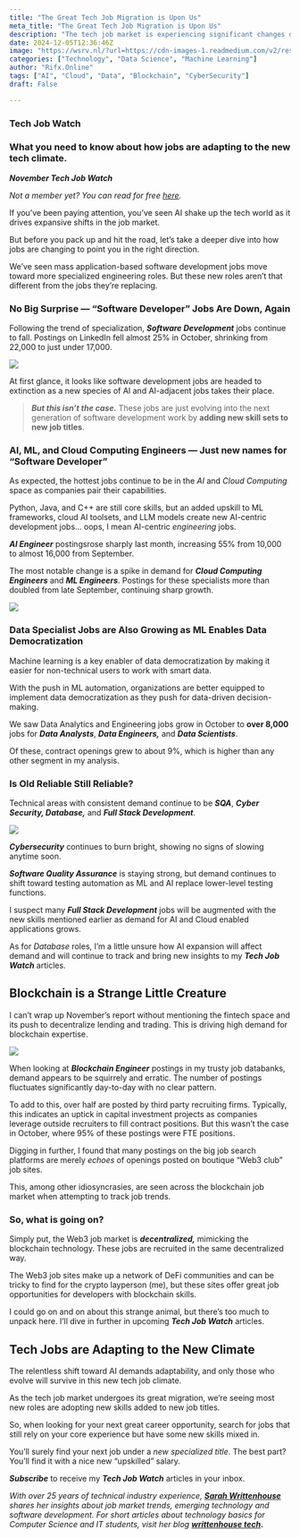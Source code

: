 ```yaml
---
title: "The Great Tech Job Migration is Upon Us"
meta_title: "The Great Tech Job Migration is Upon Us"
description: "The tech job market is experiencing significant changes due to the rise of AI and cloud computing, leading to a decline in traditional software development roles by nearly 25%. However, new specialized positions such as AI Engineers and Cloud Computing Engineers are emerging, reflecting a shift rather than a disappearance of jobs. Additionally, demand for Data Specialists is growing as machine learning drives data democratization. While core areas like Cyber Security and Software Quality Assurance remain stable, the blockchain job market exhibits erratic trends. Overall, adaptability and upskilling are crucial for success in this evolving landscape."
date: 2024-12-05T12:36:46Z
image: "https://wsrv.nl/?url=https://cdn-images-1.readmedium.com/v2/resize:fit:800/1*mDNWEqntju6kVYs0Vir3mg.png"
categories: ["Technology", "Data Science", "Machine Learning"]
author: "Rifx.Online"
tags: ["AI", "Cloud", "Data", "Blockchain", "CyberSecurity"]
draft: False

---
```



### Tech Job Watch





### What you need to know about how jobs are adapting to the new tech climate.



***November Tech Job Watch***

*Not a member yet? You can read for free [here](https://readmedium.com/the-great-tech-job-migration-is-upon-us-60740e91e570?sk=e8220b19741a0357cca22b291d62d279).*

If you’ve been paying attention, you’ve seen AI shake up the tech world as it drives expansive shifts in the job market.

But before you pack up and hit the road, let’s take a deeper dive into how jobs are changing to point you in the right direction.

We’ve seen mass application\-based software development jobs move toward more specialized engineering roles. But these new roles aren’t that different from the jobs they’re replacing.


### No Big Surprise — “Software Developer” Jobs Are Down, Again

Following the trend of specialization, ***Software Development*** jobs continue to fall. Postings on LinkedIn fell almost 25% in October, shrinking from 22,000 to just under 17,000\.

![](https://wsrv.nl/?url=https://cdn-images-1.readmedium.com/v2/resize:fit:800/1*SFFURdiWcSSEOG7JRkKxPA.jpeg)

At first glance, it looks like software development jobs are headed to extinction as a new species of AI and AI\-adjacent jobs takes their place.


> ***But this isn’t the case.*** These jobs are just evolving into the next generation of software development work by **adding new skill sets to new job titles**.


### AI, ML, and Cloud Computing Engineers — Just new names for “Software Developer”

As expected, the hottest jobs continue to be in the *AI* and *Cloud Computing* space as companies pair their capabilities.

Python, Java, and C\+\+ are still core skills, but an added upskill to ML frameworks, cloud AI toolsets, and LLM models create new AI\-centric development jobs… oops, I mean AI\-centric *engineering* jobs.

***AI Engineer*** postingsrose sharply last month, increasing 55% from 10,000 to almost 16,000 from September.

The most notable change is a spike in demand for ***Cloud Computing Engineers*** and ***ML Engineers***. Postings for these specialists more than doubled from late September, continuing sharp growth.

![](https://wsrv.nl/?url=https://cdn-images-1.readmedium.com/v2/resize:fit:800/1*bcEurVBkvlr9AQbOp6tJ3w.jpeg)


### Data Specialist Jobs are Also Growing as ML Enables Data Democratization

Machine learning is a key enabler of data democratization by making it easier for non\-technical users to work with smart data.

With the push in ML automation, organizations are better equipped to implement data democratization as they push for data\-driven decision\-making.

We saw Data Analytics and Engineering jobs grow in October to **over 8,000** jobs for ***Data Analysts***, ***Data Engineers,*** and ***Data Scientists***.

Of these, contract openings grew to about 9%, which is higher than any other segment in my analysis.


### Is Old Reliable Still Reliable?

Technical areas with consistent demand continue to be ***SQA***, ***Cyber Security, Database,*** and ***Full Stack Development***.

![](https://wsrv.nl/?url=https://cdn-images-1.readmedium.com/v2/resize:fit:800/1*tRWQwNYOWtlixyiho3_dPg.jpeg)

***Cybersecurity*** continues to burn bright, showing no signs of slowing anytime soon.

***Software Quality Assurance*** is staying strong, but demand continues to shift toward testing automation as ML and AI replace lower\-level testing functions.

I suspect many ***Full Stack Development*** jobs will be augmented with the new skills mentioned earlier as demand for AI and Cloud enabled applications grows.

As for *Database* roles, I’m a little unsure how AI expansion will affect demand and will continue to track and bring new insights to my ***Tech Job Watch*** articles.


## Blockchain is a Strange Little Creature

I can’t wrap up November’s report without mentioning the fintech space and its push to decentralize lending and trading. This is driving high demand for blockchain expertise.

![](https://wsrv.nl/?url=https://cdn-images-1.readmedium.com/v2/resize:fit:800/1*v3jcEYNO9UdZHhcBi8lc_w.png)

When looking at ***Blockchain Engineer*** postings in my trusty job databanks, demand appears to be squirrely and erratic. The number of postings fluctuates significantly day\-to\-day with no clear pattern.

To add to this, over half are posted by third party recruiting firms. Typically, this indicates an uptick in capital investment projects as companies leverage outside recruiters to fill contract positions. But this wasn’t the case in October, where 95% of these postings were FTE positions.

Digging in further, I found that many postings on the big job search platforms are merely *echoes* of openings posted on boutique “Web3 club” job sites.

This, among other idiosyncrasies, are seen across the blockchain job market when attempting to track job trends.


### So, what is going on?

Simply put, the Web3 job market is ***decentralized,*** mimicking the blockchain technology. These jobs are recruited in the same decentralized way.

The Web3 job sites make up a network of DeFi communities and can be tricky to find for the crypto layperson (me), but these sites offer great job opportunities for developers with blockchain skills.

I could go on and on about this strange animal, but there’s too much to unpack here. I’ll dive in further in upcoming ***Tech Job Watch*** articles.


## Tech Jobs are Adapting to the New Climate

The relentless shift toward AI demands adaptability, and only those who evolve will survive in this new tech job climate.

As the tech job market undergoes its great migration, we’re seeing most new roles are adopting new skills added to new job titles.

So, when looking for your next great career opportunity, search for jobs that still rely on your core experience but have some new skills mixed in.

You’ll surely find your next job under a *new specialized title*. The best part? You’ll find it with a nice new “upskilled” salary.

***Subscribe*** to receive my ***Tech Job Watch*** articles in your inbox.

*With over 25 years of technical industry experience, [**Sarah Writtenhouse**](https://medium.com/@sarahwrittenhouse) shares her insights about job market trends, emerging technology and software development. For short articles about technology basics for Computer Science and IT students, visit her blog [**writtenhouse tech**](https://writtenhousetechhouse.blogspot.com/)***.**


